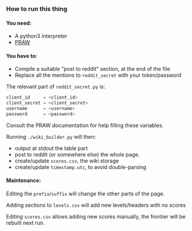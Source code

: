 ### How to run this thing

#### You need:

* A python3 interpreter
* [PRAW](https://github.com/praw-dev/praw)

#### You have to:

* Compile a suitable "post to reddit" section, at the end of the file
* Replace all the mentions to `reddit_secret` with your token/password

The relevant part of `reddit_secret.py` is:

```python
client_id     = <client_id>
client_secret = <client_secret>
username      = <username>
password      = <password>
```

Consult the PRAW documentation for help filling these variables.

Running `./wiki_builder.py` will then:

* output at stdout the table part
* post to reddit (or somewhere else) the whole page.
* create/update `scores.csv`, the wiki storage
* create/update `timestamp.utc`, to avoid double-parsing

#### Maintenance:

Editing the `prefix`/`suffix` will change the other parts of the page.

Adding sections to `levels.csv` will add new levels/headers with no scores

Editing `scores.csv` allows adding new scores manually, the frontier will be rebuilt next run.
